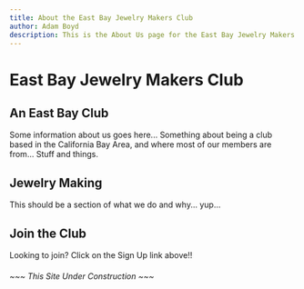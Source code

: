```yaml
---
title: About the East Bay Jewelry Makers Club
author: Adam Boyd
description: This is the About Us page for the East Bay Jewelry Makers Club
---
```


# East Bay Jewelry Makers Club

## An East Bay Club

Some information about us goes here... Something about being a club based in the California Bay Area, and where most of our members are from... Stuff and things.

## Jewelry Making

This should be a section of what we do and why... yup...

## Join the Club

Looking to join? Click on the Sign Up link above!!

###### *~~~ This Site Under Construction ~~~*